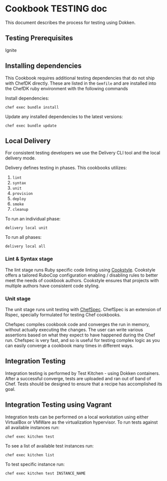 # Cookbook TESTING doc

This document describes the process for testing using Dokken.

## Testing Prerequisites

Ignite

## Installing dependencies

This Cookbook requires additional testing dependencies that do not ship
with ChefDK directly. These are listed in the `Gemfile` and are installed
into the ChefDK ruby environment with the following commands

Install dependencies:

```shell
chef exec bundle install
```

Update any installed dependencies to the latest versions:

```shell
chef exec bundle update
```

## Local Delivery

For consistent testing developers we use the Delivery CLI tool and the local
delivery mode.

Delivery defines testing in phases.
This cookbooks utilizes:

1. `lint`
1. `syntax`
1. `unit`
1. `provision`
1. `deploy`
1. `smoke`
1. `cleanup`

To run an individual phase:

```shell
delivery local unit
```

To run all phases:

```shell
delivery local all
```

### Lint & Syntax stage

The lint stage runs Ruby specific code linting using [Cookstyle](<https://github.com/chef/cookstyle>). Cookstyle offers a tailored RuboCop configuration enabling / disabling rules to better meet the needs of cookbook authors.
Cookstyle ensures that projects with multiple authors have consistent code styling.

### Unit stage

The unit stage runs unit testing with [ChefSpec](<http://sethvargo.github.io/chefspec/>). ChefSpec is an extension of Rspec, specially formulated for testing Chef cookbooks.

Chefspec compiles cookbook code and converges the run in memory, without
actually executing the changes.
The user can write various assertions based on what they expect to have
happened during the Chef run.
Chefspec is very fast, and so is useful for testing complex logic as you can
easily converge a cookbook many times in different ways.

## Integration Testing

Integration testing is performed by Test Kitchen - using Dokken containers.
After a successful converge, tests are uploaded and ran out of band of Chef.
Tests should be designed to ensure that a recipe has accomplished its goal.

## Integration Testing using Vagrant

Integration tests can be performed on a local workstation using either VirtualBox or VMWare as the virtualization hypervisor. To run tests against all available instances run:

```shell
chef exec kitchen test
```

To see a list of available test instances run:

```shell
chef exec kitchen list
```

To test specific instance run:

```shell
chef exec kitchen test INSTANCE_NAME
```

